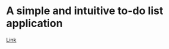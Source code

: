 # A simple and intuitive to-do list application
[Link](https://alvaro-alves99.github.io/to-do-list/)
